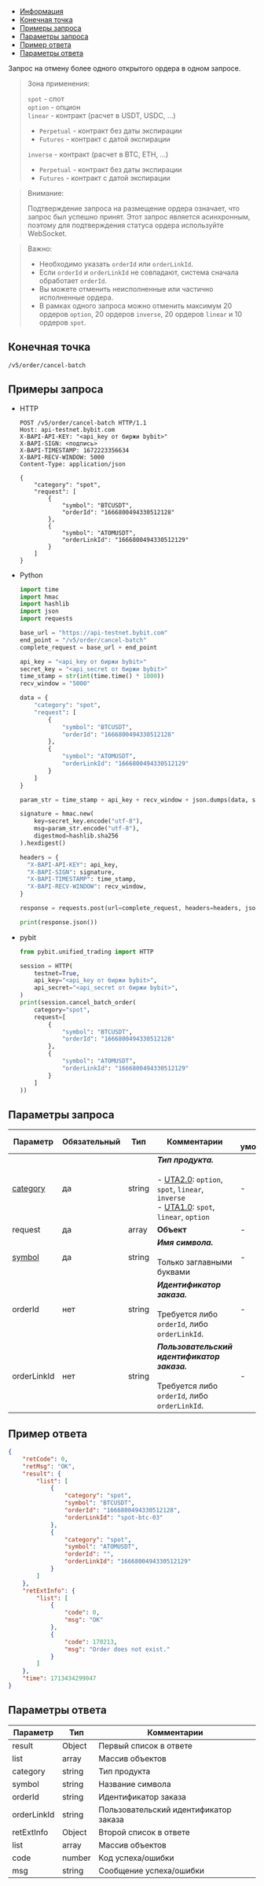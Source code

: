 - [Информация](#информация)
- [Конечная точка](#конечная-точка)
- [Примеры запроса](#примеры-запроса)
- [Параметры запроса](#параметры-запроса)
- [Пример ответа](#пример-ответа)
- [Параметры ответа](#параметры-ответа)

<a id="информация"></a>

Запрос на отмену более одного открытого ордера в одном запросе.

>Зона применения:  
>
>`spot` - спот  
>`option` - опцион  
>`linear` - контракт (расчет в USDT, USDC, ...)
>
> - `Perpetual` - контракт без даты экспирации
> - `Futures` - контракт с датой экспирации
>
>`inverse` - контракт (расчет в BTC, ETH, ...)
>
> - `Perpetual` - контракт без даты экспирации
> - `Futures` - контракт с датой экспирации
<!-- -->
>Внимание:  
>
>Подтверждение запроса на размещение ордера означает, что запрос был успешно принят. Этот запрос является асинхронным,
>поэтому для подтверждения статуса ордера используйте WebSocket.
<!-- -->
>Важно:
>
>- Необходимо указать `orderId` или `orderLinkId`.
>- Если `orderId` и `orderLinkId` не совпадают, система сначала обработает `orderId`.
>- Вы можете отменить неисполненные или частично исполненные ордера.
>- В рамках одного запроса можно отменить максимум 20 ордеров `option`, 20 ордеров `inverse`, 20 ордеров `linear` и
> 10 ордеров `spot`.

<a id="конечная-точка"></a>

## Конечная точка

`/v5/order/cancel-batch`

<a id="примеры-запроса"></a>

## Примеры запроса

- HTTP

  ```http
  POST /v5/order/cancel-batch HTTP/1.1
  Host: api-testnet.bybit.com
  X-BAPI-API-KEY: "<api_key от биржи bybit>"
  X-BAPI-SIGN: <подпись>
  X-BAPI-TIMESTAMP: 1672223356634
  X-BAPI-RECV-WINDOW: 5000
  Content-Type: application/json
  
  {
      "category": "spot",
      "request": [
          {
              "symbol": "BTCUSDT",
              "orderId": "1666800494330512128"
          },
          {
              "symbol": "ATOMUSDT",
              "orderLinkId": "1666800494330512129"
          }
      ]
  }
  ```

- Python

  ```python
  import time
  import hmac
  import hashlib
  import json
  import requests

  base_url = "https://api-testnet.bybit.com"
  end_point = "/v5/order/cancel-batch"
  complete_request = base_url + end_point

  api_key = "<api_key от биржи bybit>"
  secret_key = "<api_secret от биржи bybit>"
  time_stamp = str(int(time.time() * 1000))
  recv_window = "5000"

  data = {
      "category": "spot",
      "request": [
          {
              "symbol": "BTCUSDT",
              "orderId": "1666800494330512128"
          },
          {
              "symbol": "ATOMUSDT",
              "orderLinkId": "1666800494330512129"
          }
      ]
  }

  param_str = time_stamp + api_key + recv_window + json.dumps(data, separators=(',', ':'))
  
  signature = hmac.new(
      key=secret_key.encode("utf-8"),
      msg=param_str.encode("utf-8"),
      digestmod=hashlib.sha256
  ).hexdigest()
  
  headers = {
    "X-BAPI-API-KEY": api_key,
    "X-BAPI-SIGN": signature,
    "X-BAPI-TIMESTAMP": time_stamp,
    "X-BAPI-RECV-WINDOW": recv_window,
  }

  response = requests.post(url=complete_request, headers=headers, json=data, timeout=10)

  print(response.json())
  ```

- pybit

  ```python
  from pybit.unified_trading import HTTP
  
  session = HTTP(
      testnet=True,
      api_key="<api_key от биржи bybit>",
      api_secret="<api_secret от биржи bybit>",
  )
  print(session.cancel_batch_order(
      category="spot",
      request=[
          {
              "symbol": "BTCUSDT",
              "orderId": "1666800494330512128"
          },
          {
              "symbol": "ATOMUSDT",
              "orderLinkId": "1666800494330512129"
          }
      ]
  ))
  ```

<a id="параметры-запроса"></a>

## Параметры запроса

|Параметр  	                  |Обязательный	 |Тип  	  |Комментарии       |По умолчанию|
|-----------------------------|--------------|--------|------------------|------------|
|[category](<../19.Определения значений в запросах и ответах.md#category>)	|да           |string    |***Тип продукта.***<br><br>- [UTA2.0](<../13.Различные режимы аккаунтов.md#единый-торговый-аккаунт-2.0>): `option`, `spot`, `linear`, `inverse`<br>- [UTA1.0](<../13.Различные режимы аккаунтов.md#единый-торговый-аккаунт-1.0>): `spot`, `linear`, `option`  |-   |
|request                     |да  |array     |**Объект**       |-   |
|[symbol](<../19.Определения значений в запросах и ответах.md#symbol>)	    |да            |string    |***Имя символа.***<br><br>Только заглавными буквами |-   |
|orderId                     |нет  |string     |***Идентификатор заказа.***<br><br>Требуется либо `orderId`, либо `orderLinkId`.     |-   |
|orderLinkId                     |нет  |string     |***Пользовательский идентификатор заказа.***<br><br>Требуется либо `orderId`, либо `orderLinkId`.   |-   |

<a id="пример-ответа"></a>

## Пример ответа

```json
{
    "retCode": 0,
    "retMsg": "OK",
    "result": {
        "list": [
            {
                "category": "spot",
                "symbol": "BTCUSDT",
                "orderId": "1666800494330512128",
                "orderLinkId": "spot-btc-03"
            },
            {
                "category": "spot",
                "symbol": "ATOMUSDT",
                "orderId": "",
                "orderLinkId": "1666800494330512129"
            }
        ]
    },
    "retExtInfo": {
        "list": [
            {
                "code": 0,
                "msg": "OK"
            },
            {
                "code": 170213,
                "msg": "Order does not exist."
            }
        ]
    },
    "time": 1713434299047
}
```

<a id="параметры-ответа"></a>

## Параметры ответа

|Параметр  |Тип       |Комментарии                                             |
|----------|----------|--------------------------------------------------------|
|result   |Object      |Первый список в ответе                               |
|list   |array      |Массив объектов                                             |
|category   |string      |Тип продукта                                             |
|symbol   |string      |Название символа                                             |
|orderId      |string    |Идентификатор заказа                                    |
|orderLinkId  |string    |Пользовательский идентификатор заказа                   |
|retExtInfo   |Object      |Второй список в ответе                                   |
|list   |array      |Массив объектов                                             |
|code   |number      |Код успеха/ошибки                                   |
|msg   |string      |Сообщение успеха/ошибки                                |
